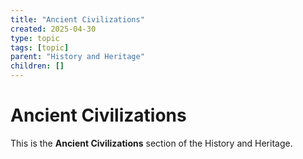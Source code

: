 ```yaml
---
title: "Ancient Civilizations"
created: 2025-04-30
type: topic
tags: [topic]
parent: "History and Heritage"
children: []
---
```


# Ancient Civilizations

This is the **Ancient Civilizations** section of the History and Heritage.
